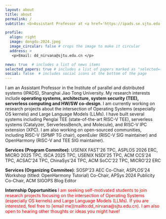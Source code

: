```yaml
---
layout: about
title: about
permalink: /
subtitle: <b>Assistant Professor at <a href='https://ipads.se.sjtu.edu.cn/'>IPADS Lab, Shanghai Jiao Tong University</a> </b>

profile:
  align: right
  image: dongdu-2024.jpeg
  image_circular: false # crops the image to make it circular
  address: >
   <p>Email: dd_nirvana@sjtu.edu.cn </p>

news: true  # includes a list of news items
selected_papers: true # includes a list of papers marked as "selected={true}"
social: false  # includes social icons at the bottom of the page
---
```


I am an Assistant Professor in the Institute of parallel and distributed systems (IPADS), Shanghai Jiao Tong University.
My research interests include <b>operating systems, architecture, system security (TEE), serverless computing and HW/SW co-design</b>.
I am currently working on research projects about the intersection of Operating Systems (especially OS kernels) and Large Language Models (LLMs).
I have built several systems including Penglai TEE (state-of-the-art RISC-V TEE), serverless systems (Catalyzer, ServerlessBench, and Molecule), and RISC-V IPC extension (XPC).
I am also working on open-sourced communities, including RISC-V (SPMP TG chair), openEuler (RISC-V SIG maintainer) and OpenHarmony (RISC-V and TEE SIG maintainer).

<b>Services (Program Commitee)</b>:
USENIX FAST'26 TPC,
ASPLOS 2026 ERC, MICRO 2025 TPC,
ISCA 2025 TPC,
USENIX NSDI'25 TPC, ACM CCS'24 TPC, ACSAC'24 TPC, ChinaSys'24 TPC, ACM SoCC'22 TPC, MICRO'22 ERC

<b>Services (Organizing Commitee)</b>:
SOSP'23 AEC Co-Chair,
ASPLOS'24 Workshop (titled: OpenHarmony Tutorial) Co-Chair,
APSys 2024 Publicity Co-Chair, ACM SIGOPS Blog Editor

<b>
Internship Opportunities
</b> <span style="color: red;">
I am seeking self-motivated students to join research projects focusing on the intersection of Operating Systems (especially OS kernels) and Large Language Models (LLMs).
If you are interested, feel free to [email me](mailto:dd_nirvana@sjtu.edu.cn).
I am also open to hearing other thoughts or ideas you might have!
</span>


